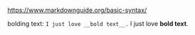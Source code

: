 https://www.markdownguide.org/basic-syntax/

bolding text:
``I just love __bold text__.``
I just love __bold text__.




